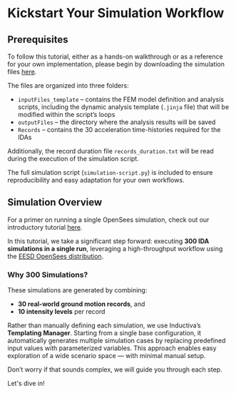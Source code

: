 # Kickstart Your Simulation Workflow

## Prerequisites
To follow this tutorial, either as a hands-on walkthrough or as a reference for your own implementation, please 
begin by downloading the simulation files [here](https://storage.googleapis.com/inductiva-api-demo-files/opensees-tutorials/IDA-at-scale.zip).

The files are organized into three folders:
- `inputFiles_template` – contains the FEM model definition and analysis scripts, including the dynamic analysis template (`.jinja` file) that will be modified within the script’s loops
- `outputFiles` – the directory where the analysis results will be saved
- `Records` – contains the 30 acceleration time-histories required for the IDAs

Additionally, the record duration file `records_duration.txt` will be read during the execution of the simulation script.

The full simulation script (`simulation-script.py`) is included to ensure reproducibility and easy adaptation for your own workflows.

## Simulation Overview
For a primer on running a single OpenSees simulation, check out our introductory tutorial [here](../../quick-start).

In this tutorial, we take a significant step forward: executing **300 IDA simulations in a single run**, leveraging a high-throughput workflow using the [EESD OpenSees distribution](https://github.com/eesd-epfl/OpenSees).

### Why 300 Simulations?
These simulations are generated by combining:
- **30 real-world ground motion records**, and
- **10 intensity levels** per record

Rather than manually defining each simulation, we use Inductiva’s **Templating Manager**. Starting from a single base configuration, it automatically generates multiple simulation cases by replacing predefined input values with parameterized variables. This approach enables easy exploration of a wide scenario space — with minimal manual setup.

Don’t worry if that sounds complex, we will guide you through each step.

Let's dive in!